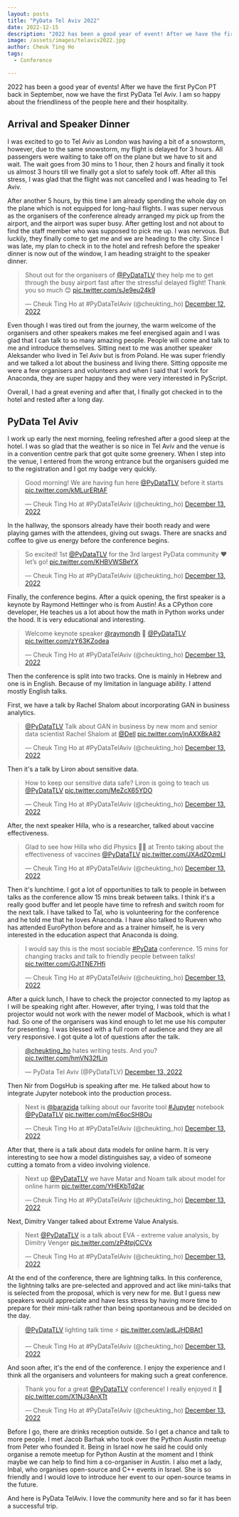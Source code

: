 ```yaml
---
layout: posts
title: "PyData Tel Aviv 2022"
date: 2022-12-15
description: "2022 has been a good year of event! After we have the first PyCon PT back in September, now we have the first PyData Tel Aviv"
image: /assets/images/telaviv2022.jpg
author: Cheuk Ting Ho
tags:
  - Conference

---
```


2022 has been a good year of events! After we have the first PyCon PT back in September, now we have the first PyData Tel Aviv. I am so happy about the friendliness of the people here and their hospitality.


## Arrival and Speaker Dinner

I was excited to go to Tel Aviv as London was having a bit of a snowstorm, however, due to the same snowstorm, my flight is delayed for 3 hours. All passengers were waiting to take off on the plane but we have to sit and wait. The wait goes from 30 mins to 1 hour, then 2 hours and finally it took us almost 3 hours till we finally got a slot to safely took off. After all this stress, I was glad that the flight was not cancelled and I was heading to Tel Aviv.

After another 5 hours, by this time I am already spending the whole day on the plane which is not equipped for long-haul flights. I was super nervous as the organisers of the conference already arranged my pick up from the airport, and the airport was super busy. After getting lost and not about to find the staff member who was supposed to pick me up. I was nervous. But luckily, they finally come to get me and we are heading to the city. Since I was late, my plan to check in to the hotel and refresh before the speaker dinner is now out of the window, I am heading straight to the speaker dinner.

<blockquote class="twitter-tweet"><p lang="en" dir="ltr">Shout out for the organisers of <a href="https://twitter.com/PyDataTLV?ref_src=twsrc%5Etfw">@PyDataTLV</a> they help me to get through the busy airport fast after the stressful delayed flight! Thank you so much 😊 <a href="https://t.co/sJe9eu24k9">pic.twitter.com/sJe9eu24k9</a></p>&mdash; Cheuk Ting Ho at #PyDataTelAviv (@cheukting_ho) <a href="https://twitter.com/cheukting_ho/status/1602355106774753281?ref_src=twsrc%5Etfw">December 12, 2022</a></blockquote> <script async src="https://platform.twitter.com/widgets.js" charset="utf-8"></script>

Even though I was tired out from the journey, the warm welcome of the organisers and other speakers makes me feel energised again and I was glad that I can talk to so many amazing people. People will come and talk to me and introduce themselves. Sitting next to me was another speaker Aleksander who lived in Tel Aviv but is from Poland. He was super friendly and we talked a lot about the business and living there. Sitting opposite me were a few organisers and volunteers and when I said that I work for Anaconda, they are super happy and they were very interested in PyScript.

Overall, I had a great evening and after that, I finally got checked in to the hotel and rested after a long day.

## PyData Tel Aviv

I work up early the next morning, feeling refreshed after a good sleep at the hotel. I was so glad that the weather is so nice in Tel Aviv and the venue is in a convention centre park that got quite some greenery. When I step into the venue, I entered from the wrong entrance but the organisers guided me to the registration and I got my badge very quickly.

<blockquote class="twitter-tweet"><p lang="en" dir="ltr">Good morning! We are having fun here <a href="https://twitter.com/PyDataTLV?ref_src=twsrc%5Etfw">@PyDataTLV</a> before it starts <a href="https://t.co/kMLurERtAF">pic.twitter.com/kMLurERtAF</a></p>&mdash; Cheuk Ting Ho at #PyDataTelAviv (@cheukting_ho) <a href="https://twitter.com/cheukting_ho/status/1602559572581011457?ref_src=twsrc%5Etfw">December 13, 2022</a></blockquote> <script async src="https://platform.twitter.com/widgets.js" charset="utf-8"></script>

In the hallway, the sponsors already have their booth ready and were playing games with the attendees, giving out swags. There are snacks and coffee to give us energy before the conference begins.

<blockquote class="twitter-tweet"><p lang="en" dir="ltr">So excited! 1st <a href="https://twitter.com/PyDataTLV?ref_src=twsrc%5Etfw">@PyDataTLV</a> for the 3rd largest PyData community ❤️ let’s go! <a href="https://t.co/KHBVWSBeYX">pic.twitter.com/KHBVWSBeYX</a></p>&mdash; Cheuk Ting Ho at #PyDataTelAviv (@cheukting_ho) <a href="https://twitter.com/cheukting_ho/status/1602560796009054210?ref_src=twsrc%5Etfw">December 13, 2022</a></blockquote> <script async src="https://platform.twitter.com/widgets.js" charset="utf-8"></script>

Finally, the conference begins. After a quick opening, the first speaker is a keynote by Raymond Hettinger who is from Austin! As a CPython core developer, He teaches us a lot about how the math in Python works under the hood. It is very educational and interesting.

<blockquote class="twitter-tweet"><p lang="en" dir="ltr">Welcome keynote speaker <a href="https://twitter.com/raymondh?ref_src=twsrc%5Etfw">@raymondh</a> 🎉 <a href="https://twitter.com/PyDataTLV?ref_src=twsrc%5Etfw">@PyDataTLV</a> <a href="https://t.co/zY63KZodea">pic.twitter.com/zY63KZodea</a></p>&mdash; Cheuk Ting Ho at #PyDataTelAviv (@cheukting_ho) <a href="https://twitter.com/cheukting_ho/status/1602562881098244096?ref_src=twsrc%5Etfw">December 13, 2022</a></blockquote> <script async src="https://platform.twitter.com/widgets.js" charset="utf-8"></script>

Then the conference is split into two tracks. One is mainly in Hebrew and one is in English. Because of my limitation in language ability. I attend mostly English talks.

First, we have a talk by Rachel Shalom about incorporating GAN in business analytics.

<blockquote class="twitter-tweet"><p lang="en" dir="ltr"><a href="https://twitter.com/PyDataTLV?ref_src=twsrc%5Etfw">@PyDataTLV</a> Talk about GAN in business by new mom and senior data scientist Rachel Shalom at <a href="https://twitter.com/Dell?ref_src=twsrc%5Etfw">@Dell</a> <a href="https://t.co/jnAXXBkA82">pic.twitter.com/jnAXXBkA82</a></p>&mdash; Cheuk Ting Ho at #PyDataTelAviv (@cheukting_ho) <a href="https://twitter.com/cheukting_ho/status/1602582713390825476?ref_src=twsrc%5Etfw">December 13, 2022</a></blockquote> <script async src="https://platform.twitter.com/widgets.js" charset="utf-8"></script>

Then it's a talk by Liron about sensitive data.

<blockquote class="twitter-tweet"><p lang="en" dir="ltr">How to keep our sensitive data safe? Liron is going to teach us <a href="https://twitter.com/PyDataTLV?ref_src=twsrc%5Etfw">@PyDataTLV</a> <a href="https://t.co/MeZcX65YDO">pic.twitter.com/MeZcX65YDO</a></p>&mdash; Cheuk Ting Ho at #PyDataTelAviv (@cheukting_ho) <a href="https://twitter.com/cheukting_ho/status/1602595097308184576?ref_src=twsrc%5Etfw">December 13, 2022</a></blockquote> <script async src="https://platform.twitter.com/widgets.js" charset="utf-8"></script>

After, the next speaker Hilla, who is a researcher, talked about vaccine effectiveness.

<blockquote class="twitter-tweet"><p lang="en" dir="ltr">Glad to see how Hilla who did Physics 🙌🏻 at Trento taking about the effectiveness of vaccines <a href="https://twitter.com/PyDataTLV?ref_src=twsrc%5Etfw">@PyDataTLV</a> <a href="https://t.co/JXAdZOzmLl">pic.twitter.com/JXAdZOzmLl</a></p>&mdash; Cheuk Ting Ho at #PyDataTelAviv (@cheukting_ho) <a href="https://twitter.com/cheukting_ho/status/1602605393624137728?ref_src=twsrc%5Etfw">December 13, 2022</a></blockquote> <script async src="https://platform.twitter.com/widgets.js" charset="utf-8"></script>

Then it's lunchtime. I got a lot of opportunities to talk to people in between talks as the conference allow 15 mins break between talks. I think it's a really good buffer and let people have time to refresh and switch room for the next talk. I have talked to Tal, who is volunteering for the conference and he told me that he loves Anaconda. I have also talked to Rueven who has attended EuroPython before and as a trainer himself, he is very interested in the education aspect that Anaconda is doing.

<blockquote class="twitter-tweet" data-conversation="none"><p lang="en" dir="ltr">I would say this is the most sociable <a href="https://twitter.com/hashtag/PyData?src=hash&amp;ref_src=twsrc%5Etfw">#PyData</a> conference. 15 mins for changing tracks and talk to friendly people between talks! <a href="https://t.co/GJtTNE7Hfi">pic.twitter.com/GJtTNE7Hfi</a></p>&mdash; Cheuk Ting Ho at #PyDataTelAviv (@cheukting_ho) <a href="https://twitter.com/cheukting_ho/status/1602561973060870144?ref_src=twsrc%5Etfw">December 13, 2022</a></blockquote> <script async src="https://platform.twitter.com/widgets.js" charset="utf-8"></script>

After a quick lunch, I have to check the projector connected to my laptop as I will be speaking right after. However, after trying, I was told that the projector would not work with the newer model of Macbook, which is what I had. So one of the organisers was kind enough to let me use his computer for presenting. I was blessed with a full room of audience and they are all very responsive. I got quite a lot of questions after the talk.

<blockquote class="twitter-tweet"><p lang="en" dir="ltr"><a href="https://twitter.com/cheukting_ho?ref_src=twsrc%5Etfw">@cheukting_ho</a> hates writing tests. And you? <a href="https://t.co/hmVN32fLin">pic.twitter.com/hmVN32fLin</a></p>&mdash; PyData Tel Aviv (@PyDataTLV) <a href="https://twitter.com/PyDataTLV/status/1602629815517216771?ref_src=twsrc%5Etfw">December 13, 2022</a></blockquote> <script async src="https://platform.twitter.com/widgets.js" charset="utf-8"></script>

Then Nir from DogsHub is speaking after me. He talked about how to integrate Jupyter notebook into the production process.

<blockquote class="twitter-tweet"><p lang="en" dir="ltr">Next is <a href="https://twitter.com/barazida?ref_src=twsrc%5Etfw">@barazida</a> talking about our favorite tool <a href="https://twitter.com/hashtag/Jupyter?src=hash&amp;ref_src=twsrc%5Etfw">#Jupyter</a> notebook <a href="https://twitter.com/PyDataTLV?ref_src=twsrc%5Etfw">@PyDataTLV</a> <a href="https://t.co/mE6ocSH8Ou">pic.twitter.com/mE6ocSH8Ou</a></p>&mdash; Cheuk Ting Ho at #PyDataTelAviv (@cheukting_ho) <a href="https://twitter.com/cheukting_ho/status/1602639345692860416?ref_src=twsrc%5Etfw">December 13, 2022</a></blockquote> <script async src="https://platform.twitter.com/widgets.js" charset="utf-8"></script>

After that, there is a talk about data models for online harm. It is very interesting to see how a model distinguishes say, a video of someone cutting a tomato from a video involving violence.

<blockquote class="twitter-tweet"><p lang="en" dir="ltr">Next up <a href="https://twitter.com/PyDataTLV?ref_src=twsrc%5Etfw">@PyDataTLV</a> we have Matar and Noam talk about model for online harm <a href="https://t.co/YHEKbTd2ar">pic.twitter.com/YHEKbTd2ar</a></p>&mdash; Cheuk Ting Ho at #PyDataTelAviv (@cheukting_ho) <a href="https://twitter.com/cheukting_ho/status/1602650584317935619?ref_src=twsrc%5Etfw">December 13, 2022</a></blockquote> <script async src="https://platform.twitter.com/widgets.js" charset="utf-8"></script>

Next, Dimitry Vanger talked about Extreme Value Analysis.

<blockquote class="twitter-tweet"><p lang="en" dir="ltr">Next <a href="https://twitter.com/PyDataTLV?ref_src=twsrc%5Etfw">@PyDataTLV</a> is a talk about EVA - extreme value analysis, by Dimitry Venger <a href="https://t.co/zP4tpjCCVx">pic.twitter.com/zP4tpjCCVx</a></p>&mdash; Cheuk Ting Ho at #PyDataTelAviv (@cheukting_ho) <a href="https://twitter.com/cheukting_ho/status/1602661511415173120?ref_src=twsrc%5Etfw">December 13, 2022</a></blockquote> <script async src="https://platform.twitter.com/widgets.js" charset="utf-8"></script>

At the end of the conference, there are lightning talks. In this conference, the lightning talks are pre-selected and approved and act like mini-talks that is selected from the proposal, which is very new for me. But I guess new speakers would appreciate and have less stress by having more time to prepare for their mini-talk rather than being spontaneous and be decided on the day.

<blockquote class="twitter-tweet"><p lang="en" dir="ltr"><a href="https://twitter.com/PyDataTLV?ref_src=twsrc%5Etfw">@PyDataTLV</a> lighting talk time ⚡️ <a href="https://t.co/adLJHDBAt1">pic.twitter.com/adLJHDBAt1</a></p>&mdash; Cheuk Ting Ho at #PyDataTelAviv (@cheukting_ho) <a href="https://twitter.com/cheukting_ho/status/1602676150743998464?ref_src=twsrc%5Etfw">December 13, 2022</a></blockquote> <script async src="https://platform.twitter.com/widgets.js" charset="utf-8"></script>

And soon after, it's the end of the conference. I enjoy the experience and I think all the organisers and volunteers for making such a great conference.

<blockquote class="twitter-tweet"><p lang="en" dir="ltr">Thank you for a great <a href="https://twitter.com/PyDataTLV?ref_src=twsrc%5Etfw">@PyDataTLV</a> conference! I really enjoyed it 🥰 <a href="https://t.co/X1NJ3AnXTt">pic.twitter.com/X1NJ3AnXTt</a></p>&mdash; Cheuk Ting Ho at #PyDataTelAviv (@cheukting_ho) <a href="https://twitter.com/cheukting_ho/status/1602684010551201793?ref_src=twsrc%5Etfw">December 13, 2022</a></blockquote> <script async src="https://platform.twitter.com/widgets.js" charset="utf-8"></script>

Before I go, there are drinks reception outside. So I get a chance and talk to more people. I met Jacob Barhak who took over the Python Austin meetup from Peter who founded it. Being in Israel now he said he could only organise a remote meetup for Python Austin at the moment and I think maybe we can help to find him a co-organiser in Austin. I also met a lady, Inbal, who organises open-source and C++ events in Israel. She is so friendly and I would love to introduce her event to our open-source teams in the future.

And here is PyData TelAviv. I love the community here and so far it has been a successful trip.

